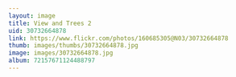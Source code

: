 ```yaml
---
layout: image
title: View and Trees 2
uid: 30732664878
link: https://www.flickr.com/photos/160685305@N03/30732664878
thumb: images/thumbs/30732664878.jpg
image: images/30732664878.jpg
album: 72157671124488797
---
```


